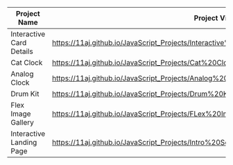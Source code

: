 | Project Name          |  Project View Link |
| ----------------------| ------------------|
| Interactive Card Details | https://11aj.github.io/JavaScript_Projects/Interactive%20Card%20Details%20Form/index.html       |
| Cat Clock          |  https://11aj.github.io/JavaScript_Projects/Cat%20Clock/Cat%20Clock.html                              |
| Analog Clock       |  https://11aj.github.io/JavaScript_Projects/Analog%20Clock/index.html                                 |
| Drum Kit           |  https://11aj.github.io/JavaScript_Projects/Drum%20Kit/index.html                                     |
| Flex Image Gallery |  https://11aj.github.io/JavaScript_Projects/FLex%20Image%20Gallery/index.html                         |  
| Interactive Landing Page |  https://11aj.github.io/JavaScript_Projects/Intro%20Section%20With%20dropdown%20menu/index.html | 
